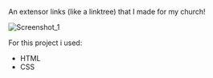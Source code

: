 An extensor links (like a linktree) that I made for my church!

![Screenshot_1](https://github.com/TherainerBR/ChurchLinks/assets/164405292/3f8f7d9c-4bb6-4674-9889-604a7515db52)


For this project i used:
- HTML
- CSS

